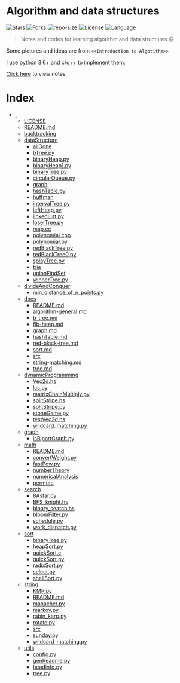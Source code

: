 
# Algorithm and data structures

[![Stars](https://img.shields.io/github/stars/mbinary/algorithm.svg?label=Stars&style=social)](https://github.com/mbinary/algorithm/stargazers)
[![Forks](https://img.shields.io/github/forks/mbinary/algorithm.svg?label=Fork&style=social)](https://github.com/mbinary/algorithm/network/members)
[![repo-size](https://img.shields.io/github/repo-size/mbinary/algorithm.svg)]()
[![License](https://img.shields.io/badge/LICENSE-WTFPL-blue.svg)](LICENSE)
[![Language](https://img.shields.io/badge/language-python3-orange.svg)]()
<!-- [![Build](https://travis-ci.org/mbinary/PL0-compiler.svg?branch=master)]() -->

>Notes and codes for learning algorithm and data structures :smiley:

Some pictures and ideas are from `<<Introduction to Algotithm>>`

I use python 3.6+ and c/c++ to implement them.


[Click here](https://mbinary.xyz/alogrithm) to view notes
# Index
* [.](.)
    * [LICENSE](./LICENSE)
    * [README.md](./README.md)
    * [backtracking](./backtracking)
    * [dataStructure](./dataStructure)
        * [allOone](./dataStructure/allOone)
        * [bTree.py](./dataStructure/bTree.py)
        * [binaryHeap.py](./dataStructure/binaryHeap.py)
        * [binaryHeap1.py](./dataStructure/binaryHeap1.py)
        * [binaryTree.py](./dataStructure/binaryTree.py)
        * [circularQueue.py](./dataStructure/circularQueue.py)
        * [graph](./dataStructure/graph)
        * [hashTable.py](./dataStructure/hashTable.py)
        * [huffman](./dataStructure/huffman)
        * [intervalTree.py](./dataStructure/intervalTree.py)
        * [leftHeap.py](./dataStructure/leftHeap.py)
        * [linkedList.py](./dataStructure/linkedList.py)
        * [loserTree.py](./dataStructure/loserTree.py)
        * [map.cc](./dataStructure/map.cc)
        * [polynomial.cpp](./dataStructure/polynomial.cpp)
        * [polynomial.py](./dataStructure/polynomial.py)
        * [redBlackTree.py](./dataStructure/redBlackTree.py)
        * [redBlackTree0.py](./dataStructure/redBlackTree0.py)
        * [splayTree.py](./dataStructure/splayTree.py)
        * [trie](./dataStructure/trie)
        * [unionFindSet](./dataStructure/unionFindSet)
        * [winnerTree.py](./dataStructure/winnerTree.py)
    * [divideAndConquer](./divideAndConquer)
        * [min_distance_of_n_points.py](./divideAndConquer/min_distance_of_n_points.py)
    * [docs](./docs)
        * [README.md](./docs/README.md)
        * [algorithm-general.md](./docs/algorithm-general.md)
        * [b-tree.md](./docs/b-tree.md)
        * [fib-heap.md](./docs/fib-heap.md)
        * [graph.md](./docs/graph.md)
        * [hashTable.md](./docs/hashTable.md)
        * [red-black-tree.md](./docs/red-black-tree.md)
        * [sort.md](./docs/sort.md)
        * [src](./docs/src)
        * [string-matching.md](./docs/string-matching.md)
        * [tree.md](./docs/tree.md)
    * [dynamicProgramming](./dynamicProgramming)
        * [Vec2d.hs](./dynamicProgramming/Vec2d.hs)
        * [lcs.py](./dynamicProgramming/lcs.py)
        * [matrixChainMultiply.py](./dynamicProgramming/matrixChainMultiply.py)
        * [splitStripe.hs](./dynamicProgramming/splitStripe.hs)
        * [splitStripe.py](./dynamicProgramming/splitStripe.py)
        * [stoneGame.py](./dynamicProgramming/stoneGame.py)
        * [testVec2d.hs](./dynamicProgramming/testVec2d.hs)
        * [wildcard_matching.py](./dynamicProgramming/wildcard_matching.py)
    * [graph](./graph)
        * [isBipartGraph.py](./graph/isBipartGraph.py)
    * [math](./math)
        * [README.md](./math/README.md)
        * [convertWeight.py](./math/convertWeight.py)
        * [fastPow.py](./math/fastPow.py)
        * [numberTheory](./math/numberTheory)
        * [numericalAnalysis](./math/numericalAnalysis)
        * [permute](./math/permute)
    * [search](./search)
        * [8Astar.py](./search/8Astar.py)
        * [BFS_knight.hs](./search/BFS_knight.hs)
        * [binary_search.hs](./search/binary_search.hs)
        * [bloomFilter.py](./search/bloomFilter.py)
        * [schedule.py](./search/schedule.py)
        * [work_dispatch.py](./search/work_dispatch.py)
    * [sort](./sort)
        * [binaryTree.py](./sort/binaryTree.py)
        * [heapSort.py](./sort/heapSort.py)
        * [quickSort.c](./sort/quickSort.c)
        * [quickSort.py](./sort/quickSort.py)
        * [radixSort.py](./sort/radixSort.py)
        * [select.py](./sort/select.py)
        * [shellSort.py](./sort/shellSort.py)
    * [string](./string)
        * [KMP.py](./string/KMP.py)
        * [README.md](./string/README.md)
        * [manacher.py](./string/manacher.py)
        * [markov.py](./string/markov.py)
        * [rabin_karp.py](./string/rabin_karp.py)
        * [rotate.py](./string/rotate.py)
        * [src](./string/src)
        * [sunday.py](./string/sunday.py)
        * [wildcard_matching.py](./string/wildcard_matching.py)
    * [utils](./utils)
        * [config.py](./utils/config.py)
        * [genReadme.py](./utils/genReadme.py)
        * [headinfo.py](./utils/headinfo.py)
        * [tree.py](./utils/tree.py)
